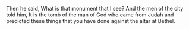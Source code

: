 Then he said, What is that monument that I see? And the men of the city told him, It is the tomb of the man of God who came from Judah and predicted these things that you have done against the altar at Bethel.
